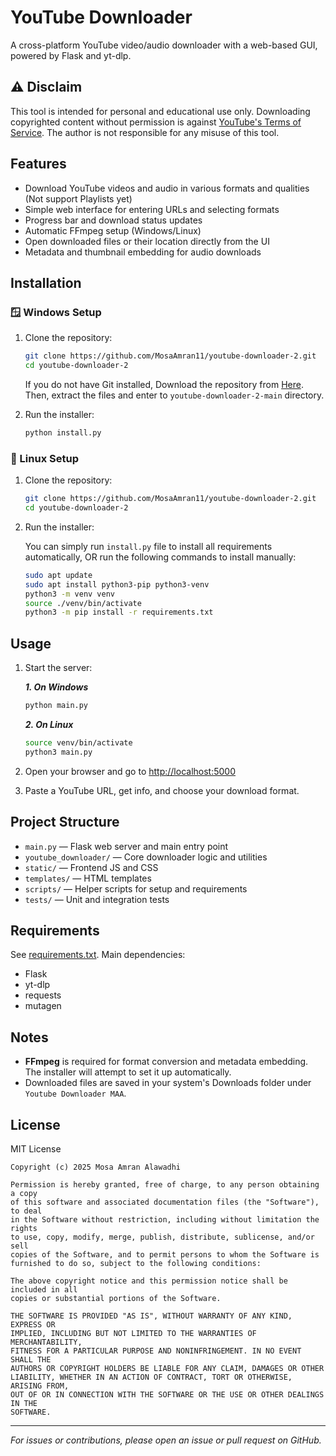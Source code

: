 # YouTube Downloader

A cross-platform YouTube video/audio downloader with a web-based GUI, powered by Flask and yt-dlp.

## ⚠️ Disclaim

This tool is intended for personal and educational use only.
Downloading copyrighted content without permission is against [YouTube's Terms of Service](https://www.youtube.com/static?template=terms).
The author is not responsible for any misuse of this tool.

## Features

- Download YouTube videos and audio in various formats and qualities (Not support Playlists yet)
- Simple web interface for entering URLs and selecting formats
- Progress bar and download status updates
- Automatic FFmpeg setup (Windows/Linux)
- Open downloaded files or their location directly from the UI
- Metadata and thumbnail embedding for audio downloads

## Installation

### 🪟 Windows Setup

1. Clone the repository:

   ```bash
   git clone https://github.com/MosaAmran11/youtube-downloader-2.git
   cd youtube-downloader-2
   ```

   If you do not have Git installed, Download the repository from [Here](https://github.com/MosaAmran11/youtube-downloader-2/archive/refs/heads/main.zip). Then, extract the files and enter to `youtube-downloader-2-main` directory.

2. Run the installer:

   ```bash
   python install.py
   ```

### 🐧 Linux Setup

1. Clone the repository:

   ```bash
   git clone https://github.com/MosaAmran11/youtube-downloader-2.git
   cd youtube-downloader-2
   ```

2. Run the installer:

   You can simply run `install.py` file to install all requirements automatically, OR run the following commands to install manually:

   ```bash
   sudo apt update
   sudo apt install python3-pip python3-venv
   python3 -m venv venv
   source ./venv/bin/activate
   python3 -m pip install -r requirements.txt
   ```

## Usage

1. Start the server:

   ***1. On Windows***

   ```cmd
   python main.py
   ```

   ***2. On Linux***

   ```bash
   source venv/bin/activate
   python3 main.py
   ```

2. Open your browser and go to [http://localhost:5000](http://localhost:5000)
3. Paste a YouTube URL, get info, and choose your download format.

## Project Structure

- `main.py` — Flask web server and main entry point
- `youtube_downloader/` — Core downloader logic and utilities
- `static/` — Frontend JS and CSS
- `templates/` — HTML templates
- `scripts/` — Helper scripts for setup and requirements
- `tests/` — Unit and integration tests

## Requirements

See [requirements.txt](requirements.txt). Main dependencies:

- Flask
- yt-dlp
- requests
- mutagen

## Notes

- **FFmpeg** is required for format conversion and metadata embedding. The installer will attempt to set it up automatically.
- Downloaded files are saved in your system's Downloads folder under `Youtube Downloader MAA`.

## License

MIT License

```text
Copyright (c) 2025 Mosa Amran Alawadhi

Permission is hereby granted, free of charge, to any person obtaining a copy
of this software and associated documentation files (the "Software"), to deal
in the Software without restriction, including without limitation the rights
to use, copy, modify, merge, publish, distribute, sublicense, and/or sell
copies of the Software, and to permit persons to whom the Software is
furnished to do so, subject to the following conditions:

The above copyright notice and this permission notice shall be included in all
copies or substantial portions of the Software.

THE SOFTWARE IS PROVIDED "AS IS", WITHOUT WARRANTY OF ANY KIND, EXPRESS OR
IMPLIED, INCLUDING BUT NOT LIMITED TO THE WARRANTIES OF MERCHANTABILITY,
FITNESS FOR A PARTICULAR PURPOSE AND NONINFRINGEMENT. IN NO EVENT SHALL THE
AUTHORS OR COPYRIGHT HOLDERS BE LIABLE FOR ANY CLAIM, DAMAGES OR OTHER
LIABILITY, WHETHER IN AN ACTION OF CONTRACT, TORT OR OTHERWISE, ARISING FROM,
OUT OF OR IN CONNECTION WITH THE SOFTWARE OR THE USE OR OTHER DEALINGS IN THE
SOFTWARE.
```

---

_For issues or contributions, please open an issue or pull request on GitHub._
